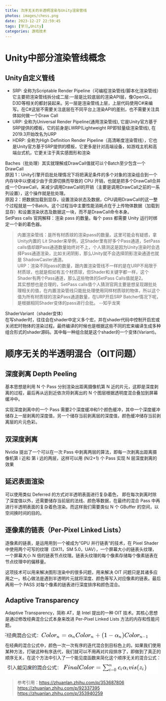 ```yaml
---
title: 次序无关的半透明渲染与Unity渲染管线
photos: images/chess.png
date: 2023-12-27 22:59:45
tags: [学习,Unity]
categories: 游戏技术
---
```

# Unity中部分渲染管线概念
## Unity自定义管线
* SRP: 全称为Scriptable Render Pipeline（可编程渲染管线/脚本化渲染管线）它主要把渲染管线拆分成二层:一层是比较底层的渲染API层，像OpenGL，D3D等相关的都封装起来。另一层是渲染管线上层，上层代码使用C#来编写。在C#这层不需要关注底层在不同平台上渲染API的差别，也不需要关注具体如何做一个Draw Call
* URP: 全称为Universal Render Pipeline(通用渲染管线), 它是Unity官方基于SRP提供的模板，它的前身是LWRP(Lightweight RP即轻量级渲染管线), 在2019.3开始改名为URP
* HDRP: 全称为High Definition Render Pipeline（高清晰度渲染管线），它也是Unity官方基于SRP提供的模板，它更多是针对高端设备，如游戏主机和高端台式机，它更关注于真实感图形和渲染
  
Baches（批处理）其实就理解成DrawCall值就可以个Batch至少包含一个DrawCall  
原因 1：Unity引擎开启批处理情况下将把满足条件的多个对象的渲染组合到一个内存块中以便减少由于资源切换而导致的 CPU 开销，也就是把多个DrawCall合并成一个DrawCall，来减少调用DrawCall的开销（主要是调用DrawCall之前的一系列设置），这个操作就是批处理。  
原因 2：把数据加载到显存，设置渲染状态及数据，CPU调用DrawCall的这一整个过程就是一个Batch。这个过程当中主要性能消耗点在于上传物体数据（加载到显存）和设置渲染状态及数据这一块，而不是DrawCall命令本身。  
SetPass calls 官网解释：渲染 pass 的数量。每个 pass 都需要 Unity 运行时绑定一个新的着色器。
>内置渲染管线：是所有材质球的渲染pass的数量。这里可能会有疑惑，拿Unity内置的 Lit Shader来举例，这Shader里有好多个Pass通道，SetPass calls值却跟Pass通道数量始终对不上，个人猜测这是因为Unity渲染时会选择Pass通道渲染，比如关闭阴影，那么Unity就不会选择阴影渲染通道也就是 ShadowCaster通道。  
URP：渲染不同pass的数量，跟内置渲染管线不一样的是在URP不局限于材质球，也就是假如有五个材质球，但Shader和关键字都一样，这个Shader有两个Pass通道，那么这些物体的SetPass Calls值就是2。  
其实想想也是合理的，SetPass calls值个人猜测官网主要是想呈现跟批处理相关的值，在内置渲染管线只能批处理使用同样材质球的物体，所以这个值为所有材质球的渲染Pass通道数量，在URP开启SRP Batcher情况下呢，是根据相同Shader变体的pass进行合批。 --知乎龙笑

ShaderVariant（shader变体）  
在写shader时，往往会在shader中定义多个宏，并在shader代码中控制开启宏或关闭宏时物体的渲染过程。最终编译的时候也是根据这些不同的宏来编译生成多种组合形式的shader源码。其中每一种组合就是这个shader的一个变体(Variant)。

# 顺序无关的半透明混合（OIT问题）

## 深度剥离 Depth Peeling

基本思想是利用 N 个 Pass 分别渲染出距离摄像机第 N 近的片元，这即是深度剥离的过程，最后再从远到近依次将剥离出的 N 个图层根据透明度混合叠加到屏幕缓冲中。

实现深度剥离中的一个 Pass 需要2个深度缓冲和1个颜色缓冲，其中一个深度缓冲储存上一层剥离的深度值，另一个储存当前剥离层的深度值，颜色缓冲储存当前剥离层的片元色彩。

## 双深度剥离

Nvidia 提出了一个可以在一次 Pass 中剥离两层的算法，即每一次剥离出距离摄像机第 i 近和 第 i 远的两层，这样可以用 (N/2+1) 个 Pass 实现 N 层深度剥离的效果

## 延迟表面渲染

可以使用类似 Deferred 的方式对半透明表面进行复杂着色， 即在每次剥离时除了深度值以外，还需要储存当前层的法线、颜色等数据，在最终的混合 Pass 中再进行半透明表面的复杂着色渲染。而这样我们需要类似 N 个 GBuffer 的空间，以空间换时间的目的。

## 逐像素的链表（Per-Pixel Linked Lists）

逐像素的链表，是运用用到一个被成为“GPU 并行链表“的技术，在 Pixel Shader 中使用两个可写的纹理（DX11，SM 5.0，UAV），一个屏幕大小的链表头纹理，一个屏幕大小 N 倍的链表节点纹理。链表头纹理的每个像素存储每个像素链表在节点纹理中的偏移量。

这项技术可以用来解决图形渲染中的很多问题，用来解决 OIT 问题只是其诸多应用之一。核心做法是遇到半透明片元就将深度、颜色等写入对应像素的链表。最后再用一个 PASS 对每个像素的链表进行深度排序和颜色混合。

## Adaptive Transparency
Adaptive Transparency，简称 AT，是 Intel 提出的一种 OIT 技术。其核心思想是通过修改经典混合公式本身来改进 Per-Pixel Linked Lists 方法的内存和性能问题。  
![images1](images/blendfor.png "公式")  
在经典的混合公式中，颜色一次一次有序的迭代混合到目标色上的。如果我们使用某种方法，打破这种有序迭代，我们就可以不用再对片段排序了，即做到了真正的顺序无关。在这个方法中引入了一个能见度函数来简化这个顺序无关的混合公式：  
![images2](images/blendfor2.png "公式")  


>参考引用：https://zhuanlan.zhihu.com/p/353687806  
https://zhuanlan.zhihu.com/p/92337395  
https://zhuanlan.zhihu.com/p/353940259